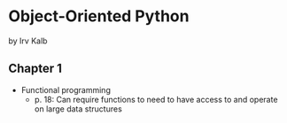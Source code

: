 # Object-Oriented Python
by Irv Kalb

## Chapter 1
- Functional programming
    - p. 18: Can require functions to need to have access to and operate on large data structures